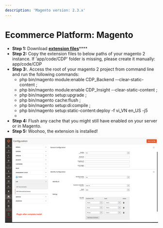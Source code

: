 ```yaml
---
description: 'Magento version: 2.3.x'
---
```


# Ecommerce Platform: Magento

* **Step 1:** Download [**extension files**](https://firebasestorage.googleapis.com/v0/b/gitbook-28427.appspot.com/o/assets%2F-LvxycBHx7ziVQP2E5we%2F-M3Cq3Bh1lI-1FspMvYU%2F-M3CvGkQVtuh8fprJS0D%2FCDP.zip?alt=media&token=65c9f1bf-1203-4371-ab8f-7f04ddffbe6e)\*\*\*\*
* **Step 2:** Copy the extension files to below paths of your magento 2 instance. If 'app/code/CDP' folder is missing, please create it manually: app/code/CDP 
* **Step 3:**. Access the root of your magento 2 project from command line and run the following commands: 
  * php bin/magento module:enable CDP\_Backend --clear-static-content ;
  * php bin/magento module:enable CDP\_Insight --clear-static-content ; 
  * php bin/magento setup:upgrade ; 
  * php bin/magento cache:flush ; 
  * php bin/magento setup:di:compile ; 
  * php bin/magento setup:static-content:deploy -f vi\_VN en\_US -j5
  * 
* **Step 4:** Flush any cache that you might still have enabled on your server or in Magento. 
* **Step 5:** Woohoo, the extension is installed!

![](../.gitbook/assets/magento-cdp-plugin.png)

